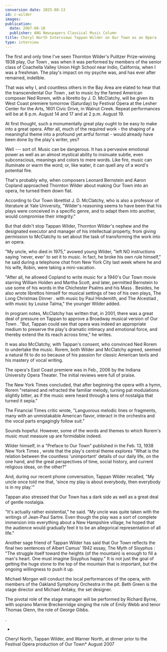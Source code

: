 ```yaml
---
conversion date: 2025-08-13
id: c-wilder
images:
publication:
  date: 2007-08-10
  publisher: ANG Newspapers Classical Music Column
title: Cheryl North Interviews Tappan Wilder on Our Town as an Opera
type: interview
---
```


The first and only time I've seen Thornton Wilder's Pulitzer Prize-winning 1938 play, Our Town , was when it was performed by members of the senior class of Coachella Valley Union High School near Indio, California, when I was a freshman. The play's impact on my psyche was, and has ever after remained, indelible.

That was why I, and countless others in the Bay Area are elated to hear that the transcendental Our Town , set to music by the famed American composer Ned Rorem, with a libretto by J. D. McClatchy, will be given its West Coast premiere tomorrow (Saturday) by Festival Opera at the Lesher Center for the Arts, 1601 Civic Drive, in Walnut Creek. Repeat performances will be at 8 p.m. August 14 and 17 and at 2 p.m. August 19.

At first thought, such a monumentally great play ought to be easy to make into a great opera. After all, much of the required work - the shaping of a meaningful theme into a profound yet artful format - would already have been done by the play's writer, yes?

Well --- sort of. Music can be dangerous. It has a pervasive emotional power as well as an almost mystical ability to insinuate subtle, even subconscious, meanings and colors to mere words. Like fire, music can illuminate or warm the word; or, like water, it can quell any of a word's potential fire.

That's probably why, when composers Leonard Bernstein and Aaron Copland approached Thornton Wilder about making Our Town into an opera, he turned them down flat.

According to Our Town librettist J. D. McClatchy, who is also a professor of literature at Yale University, "Wilder's reasoning seems to have been that his plays were conceived in a specific genre, and to adapt them into another, would compromise their integrity."

But that didn't stop Tappan Wilder, Thornton Wilder's nephew and the designated executor and manager of his intellectual property, from giving permission to McClatchy to set about the task of transforming the work into an opera.

"My uncle, who died in 1975," avowed young Wilder, "left NO instructions saying 'never, ever' to set it to music. In fact, he broke his own rule himself," he said during a telephone chat from New York City last week where he and his wife, Robin, were taking a mini-vacation.

"After all, he allowed Copland to write music for a 1940's Our Town movie starring William Holden and Martha Scott, and later, permitted Bernstein to use some of his words in the Chichester Psalms and his Mass . Besides, he also wrote librettos himself for musical settings of two of his own plays, The Long Christmas Dinner . with music by Paul Hindemith, and The Alcestiad , with music by Louise Talma," the younger Wilder added.

In program notes, McClatchy has written that, in 2001, there was a great deal of pressure on Tappan to approve a Broadway musical version of Our Town .
"But, Tappan could see that opera was indeed an appropriate medium to preserve the play's dramatic intimacy and emotional force, and thereby extend the its reach across time," he writes.

It was also McClatchy, with Tappan's consent, who convinced Ned Rorem to undertake the music. Rorem, both Wilder and McClatchy agreed, seemed a natural fit to do so because of his passion for classic American texts and his mastery of vocal writing.

The opera's East Coast premiere was in Feb., 2006 by the Indiana University Opera Theater. The initial reviews were full of praise.

The New York Times concluded, that after beginning the opera with a hymn, Rorem "retained and refracted the familiar melody, turning pat modulations slightly bitter, as if the music were heard through a lens of nostalgia that turned it sepia."

The Financial Times critic wrote, "Languorous melodic lines or fragments, many with an unmistakable American flavor, interact in the orchestra and the vocal parts engagingly follow suit."

Sounds hopeful. However, some of the words and themes to which Rorem's music must measure up are formidable indeed.

Wilder himself, in a "Preface to Our Town" published in the Feb. 13, 1938 New York Times , wrote that the play's central theme explores "What is the relation between the countless 'unimportant' details of our daily life, on the one hand, and the great perspectives of time, social history, and current religious ideas, on the other?"

And, during our recent phone conversation, Tappan Wilder recalled, "My uncle once told me that, 'since my play is about everybody, then everybody is in my play.'"

Tappan also stressed that Our Town has a dark side as well as a great deal of gentle nostalgia.

"It's actually rather existential," he said. "My uncle was quite taken with the writings of Jean-Paul Sartre. Even though the play was a sort of complete immersion into everything about a New Hampshire village, he hoped that the audience would gradually feel it to be an allegorical representation of all life."

Another sage friend of Tappan Wilder has said that Our Town reflects the final two sentences of Albert Camus' 1942 essay, The Myth of Sisyphus : "The struggle itself toward the heights (of the mountain) is enough to fill a man's heart. One must imagine Sisyphus happy." It is not just the goal of getting the huge stone to the top of the mountain that is important, but the ongoing willingness to push it up.

Michael Morgan will conduct the local performances of the opera, with members of the Oakland Symphony Orchestra in the pit. Beth Green is the stage director and Michael Antaky, the set designer.

The pivotal role of the stage manager will be performed by Richard Byrne, with soprano Marnie Breckenridge singing the role of Emily Webb and tenor Thomas Glenn, the role of George Gibbs.

.

-

Cheryl North, Tappan Wilder, and
Warner North, at dinner prior to the
Festival Opera production of Our Town\*
August 2007
